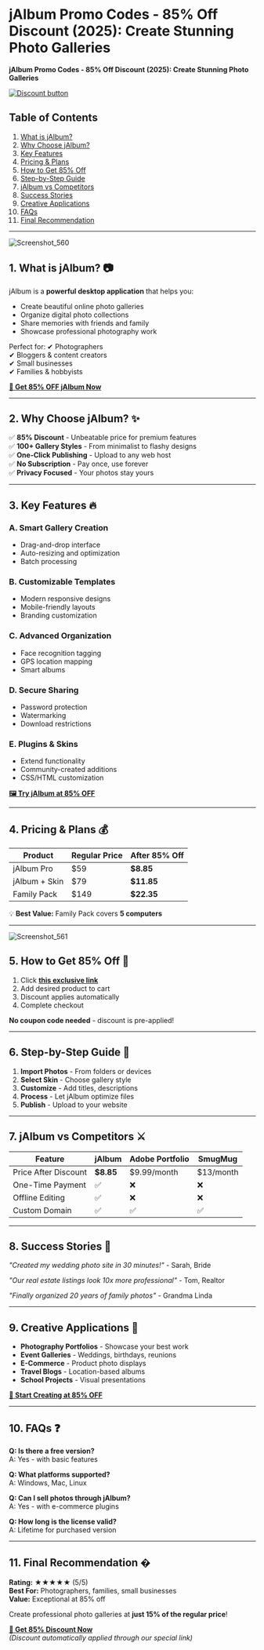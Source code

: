 # jAlbum Promo Codes - 85% Off Discount (2025): Create Stunning Photo Galleries
**jAlbum Promo Codes - 85% Off Discount (2025): Create Stunning Photo Galleries**

[![Discount button](https://github.com/user-attachments/assets/d84d81bf-3162-482e-9e2e-e24303a0283e)](https://jalbum-affiliate-program.sjv.io/vNMg4j)


## **Table of Contents**
1. [What is jAlbum?](#what-is-jalbum)
2. [Why Choose jAlbum?](#why-choose-jalbum)
3. [Key Features](#key-features)
4. [Pricing & Plans](#pricing-plans)
5. [How to Get 85% Off](#how-to-get-85-off)
6. [Step-by-Step Guide](#step-by-step-guide)
7. [jAlbum vs Competitors](#jalbum-vs-competitors)
8. [Success Stories](#success-stories)
9. [Creative Applications](#creative-applications)
10. [FAQs](#faqs)
11. [Final Recommendation](#final-recommendation)

---
![Screenshot_560](https://github.com/user-attachments/assets/fd6a21d5-b5a1-4ff8-b2b6-4da655a770f7)


## **1. What is jAlbum?** 📷
jAlbum is a **powerful desktop application** that helps you:
- Create beautiful online photo galleries
- Organize digital photo collections
- Share memories with friends and family
- Showcase professional photography work

Perfect for:
✔ Photographers  
✔ Bloggers & content creators  
✔ Small businesses  
✔ Families & hobbyists  

**[🎁 Get 85% OFF jAlbum Now](https://jalbum-affiliate-program.sjv.io/vNMg4j)**

---

## **2. Why Choose jAlbum?** ✨

✅ **85% Discount** - Unbeatable price for premium features  
✅ **100+ Gallery Styles** - From minimalist to flashy designs  
✅ **One-Click Publishing** - Upload to any web host  
✅ **No Subscription** - Pay once, use forever  
✅ **Privacy Focused** - Your photos stay yours  

---

## **3. Key Features** 🔥

### **A. Smart Gallery Creation**
- Drag-and-drop interface
- Auto-resizing and optimization
- Batch processing

### **B. Customizable Templates**
- Modern responsive designs
- Mobile-friendly layouts
- Branding customization

### **C. Advanced Organization**
- Face recognition tagging
- GPS location mapping
- Smart albums

### **D. Secure Sharing**
- Password protection
- Watermarking
- Download restrictions

### **E. Plugins & Skins**
- Extend functionality
- Community-created additions
- CSS/HTML customization

**[🖼️ Try jAlbum at 85% OFF](https://jalbum-affiliate-program.sjv.io/vNMg4j)**

---

## **4. Pricing & Plans** 💰

| Product | Regular Price | After 85% Off |
|---------|--------------|--------------|
| jAlbum Pro | $59 | **$8.85** |
| jAlbum + Skin | $79 | **$11.85** |
| Family Pack | $149 | **$22.35** |

💡 **Best Value:** Family Pack covers **5 computers**

---
![Screenshot_561](https://github.com/user-attachments/assets/e02856d6-15df-473c-8754-13138f3974aa)


## **5. How to Get 85% Off** 🎁

1. Click **[this exclusive link](https://jalbum-affiliate-program.sjv.io/vNMg4j)**
2. Add desired product to cart
3. Discount applies automatically
4. Complete checkout

**No coupon code needed** - discount is pre-applied!

---

## **6. Step-by-Step Guide** 📝

1. **Import Photos** - From folders or devices
2. **Select Skin** - Choose gallery style
3. **Customize** - Add titles, descriptions
4. **Process** - Let jAlbum optimize files
5. **Publish** - Upload to your website

---

## **7. jAlbum vs Competitors** ⚔️

| Feature | jAlbum | Adobe Portfolio | SmugMug |
|---------|-------|----------------|--------|
| Price After Discount | **$8.85** | $9.99/month | $13/month |
| One-Time Payment | ✅ | ❌ | ❌ |
| Offline Editing | ✅ | ❌ | ❌ |
| Custom Domain | ✅ | ✅ | ✅ |

---

## **8. Success Stories** 🌟

*"Created my wedding photo site in 30 minutes!"* - Sarah, Bride  

*"Our real estate listings look 10x more professional"* - Tom, Realtor  

*"Finally organized 20 years of family photos"* - Grandma Linda  

---

## **9. Creative Applications** 🚀

- **Photography Portfolios** - Showcase your best work
- **Event Galleries** - Weddings, birthdays, reunions
- **E-Commerce** - Product photo displays
- **Travel Blogs** - Location-based albums
- **School Projects** - Visual presentations

**[📸 Start Creating at 85% OFF](https://jalbum-affiliate-program.sjv.io/vNMg4j)**

---

## **10. FAQs** ❓

**Q: Is there a free version?**  
A: Yes - with basic features  

**Q: What platforms supported?**  
A: Windows, Mac, Linux  

**Q: Can I sell photos through jAlbum?**  
A: Yes - with e-commerce plugins  

**Q: How long is the license valid?**  
A: Lifetime for purchased version  

---

## **11. Final Recommendation** �

**Rating:** ★★★★★ (5/5)  
**Best For:** Photographers, families, small businesses  
**Value:** Exceptional at 85% off  

Create professional photo galleries at **just 15% of the regular price**!

**[🛒 Get 85% Discount Now](https://jalbum-affiliate-program.sjv.io/vNMg4j)**  
*(Discount automatically applied through our special link)*
